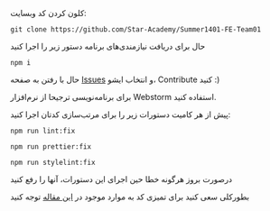 کلون کردن کد وبسایت:

```
git clone https://github.com/Star-Academy/Summer1401-FE-Team01
```

حال برای دریافت نیازمندی‌های برنامه دستور زیر را اجرا کنید

```
npm i
```

حال با رفتن به صفحه [Issues](https://github.com/Star-Academy/Summer1401-FE-Team01/issues) و انتخاب ایشو، Contribute کنید :)

برای برنامه‌نویسی ترجیحا از نرم‌افزار Webstorm استفاده کنید.

پیش از هر کامیت دستورات زیر را برای مرتب‌سازی کدتان اجرا کنید:

```
npm run lint:fix
```

```
npm run prettier:fix
```

```
npm run stylelint:fix
```

درصورت بروز هرگونه خطا حین اجرای این دستورات، آنها را رفع کنید

بطورکلی سعی کنید برای تمیزی کد به موارد موجود در [این مقاله](https://docs.code-star.ir/docs/frontend/phase06-clean-code/#clean-code) توجه کنید
